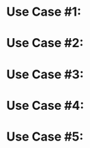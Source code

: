 # Use Case #1: <ASSIGN MEMBER>

# Use Case #2: <ASSIGN MEMBER>

# Use Case #3: <ASSIGN MEMBER>

# Use Case #4: <ASSIGN MEMBER>

# Use Case #5: <ASSIGN MEMBER>
